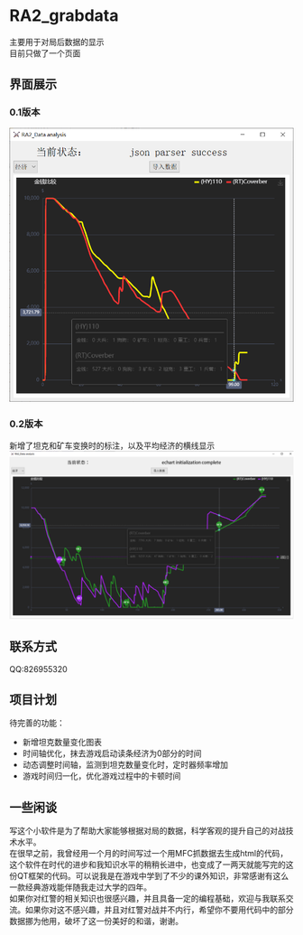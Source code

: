 # RA2_grabdata
主要用于对局后数据的显示  
目前只做了一个页面
## 界面展示
### 0.1版本
![0.1](./git_asset/1.png)
### 0.2版本
新增了坦克和矿车变换时的标注，以及平均经济的横线显示  
![0.2](./git_asset/2.png)
## 联系方式
QQ:826955320
## 项目计划
待完善的功能：  
- 新增坦克数量变化图表  
- 时间轴优化，抹去游戏启动读条经济为0部分的时间  
- 动态调整时间轴，监测到坦克数量变化时，定时器频率增加  
- 游戏时间归一化，优化游戏过程中的卡顿时间  
## 一些闲谈
写这个小软件是为了帮助大家能够根据对局的数据，科学客观的提升自己的对战技术水平。  
在很早之前，我曾经用一个月的时间写过一个用MFC抓数据去生成html的代码，这个软件在时代的进步和我知识水平的稍稍长进中，也变成了一两天就能写完的这份QT框架的代码。可以说我是在游戏中学到了不少的课外知识，非常感谢有这么一款经典游戏能伴随我走过大学的四年。  
如果你对红警的相关知识也很感兴趣，并且具备一定的编程基础，欢迎与我联系交流。如果你对这不感兴趣，并且对红警对战并不内行，希望你不要用代码中的部分数据挪为他用，破坏了这一份美好的和谐，谢谢。
